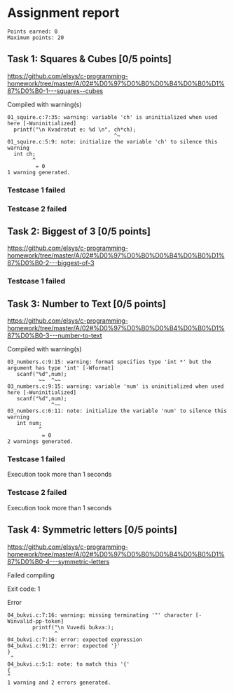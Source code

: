 # Assignment report
```
Points earned: 0
Maximum points: 20
```

## Task 1: Squares & Cubes [0/5 points]
https://github.com/elsys/c-programming-homework/tree/master/A/02#%D0%97%D0%B0%D0%B4%D0%B0%D1%87%D0%B0-1---squares--cubes

Compiled with warning(s)
```
01_squire.c:7:35: warning: variable 'ch' is uninitialized when used here [-Wuninitialized]
  printf("\n Kvadratut e: %d \n", ch*ch);
                                  ^~
01_squire.c:5:9: note: initialize the variable 'ch' to silence this warning
  int ch;
        ^
         = 0
1 warning generated.

```
### Testcase 1 failed
### Testcase 2 failed

## Task 2: Biggest of 3 [0/5 points]
https://github.com/elsys/c-programming-homework/tree/master/A/02#%D0%97%D0%B0%D0%B4%D0%B0%D1%87%D0%B0-2---biggest-of-3

### Testcase 1 failed

## Task 3: Number to Text [0/5 points]
https://github.com/elsys/c-programming-homework/tree/master/A/02#%D0%97%D0%B0%D0%B4%D0%B0%D1%87%D0%B0-3---number-to-text

Compiled with warning(s)
```
03_numbers.c:9:15: warning: format specifies type 'int *' but the argument has type 'int' [-Wformat]
   scanf("%d",num);
          ~~  ^~~
03_numbers.c:9:15: warning: variable 'num' is uninitialized when used here [-Wuninitialized]
   scanf("%d",num);
              ^~~
03_numbers.c:6:11: note: initialize the variable 'num' to silence this warning
   int num;
          ^
           = 0
2 warnings generated.

```
### Testcase 1 failed
Execution took more than 1 seconds
### Testcase 2 failed
Execution took more than 1 seconds

## Task 4: Symmetric letters [0/5 points]
https://github.com/elsys/c-programming-homework/tree/master/A/02#%D0%97%D0%B0%D0%B4%D0%B0%D1%87%D0%B0-4---symmetric-letters

Failed compiling

Exit code: 1

Error
```
04_bukvi.c:7:16: warning: missing terminating '"' character [-Winvalid-pp-token]
        printf("\n Vuvedi bukva:);
               ^
04_bukvi.c:7:16: error: expected expression
04_bukvi.c:91:2: error: expected '}'
}
 ^
04_bukvi.c:5:1: note: to match this '{'
{
^
1 warning and 2 errors generated.

```
